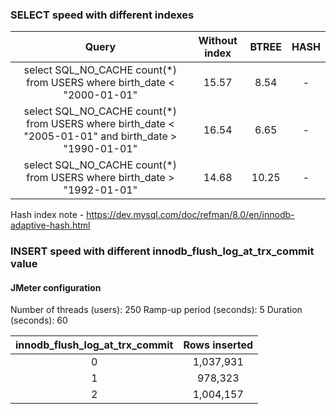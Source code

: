 ### SELECT speed with different indexes

| Query                                                                                               | Without index          | BTREE | HASH |
|:---------------------------------------------------------------------------------------------------:|:----------------------:|:-----:|:----:|
|select SQL_NO_CACHE count(*) from USERS where birth_date < "2000-01-01"                              |                  15.57 | 8.54  |     -|
|select SQL_NO_CACHE count(*) from USERS where birth_date < "2005-01-01" and birth_date > "1990-01-01"|                  16.54 | 6.65  |     -|
|select SQL_NO_CACHE count(*) from USERS where birth_date > "1992-01-01"                              |                  14.68 | 10.25 |     -|

Hash index note - https://dev.mysql.com/doc/refman/8.0/en/innodb-adaptive-hash.html

### INSERT speed with different innodb_flush_log_at_trx_commit value
#### JMeter configuration
Number of threads (users): 250
Ramp-up period (seconds): 5
Duration (seconds): 60

| innodb_flush_log_at_trx_commit | Rows inserted |
|:------------------------------:|:-------------:|
| 0                              | 1,037,931     |
| 1                              | 978,323       |
| 2                              | 1,004,157     | 

